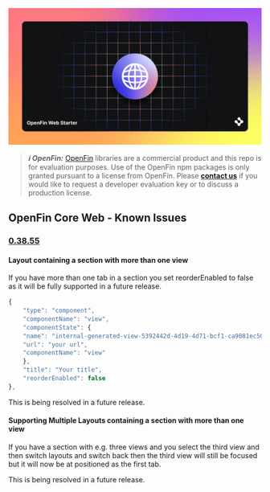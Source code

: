 ![OpenFin Web Starter](../assets/openfin-web-starter.png)

> **_:information_source: OpenFin:_** [OpenFin](https://www.openfin.co/) libraries are a commercial product and this repo is for evaluation purposes. Use of the OpenFin npm packages is only granted pursuant to a license from OpenFin. Please [**contact us**](https://www.openfin.co/contact/) if you would like to request a developer evaluation key or to discuss a production license.

## OpenFin Core Web - Known Issues

### [0.38.55](https://www.npmjs.com/package/@openfin/core-web/v/0.38.55)

#### Layout containing a section with more than one view

If you have more than one tab in a section you set reorderEnabled to false as it will be fully supported in a future release.

```js
{
    "type": "component",
    "componentName": "view",
    "componentState": {
    "name": "internal-generated-view-5392442d-4d19-4d71-bcf1-ca9081ec50b1",
    "url": "your url",
    "componentName": "view"
    },
    "title": "Your title",
    "reorderEnabled": false
},
```

This is being resolved in a future release.

#### Supporting Multiple Layouts containing a section with more than one view

If you have a section with e.g. three views and you select the third view and then switch layouts and switch back then the third view will still be focused but it will now be at positioned as the first tab.

This is being resolved in a future release.
